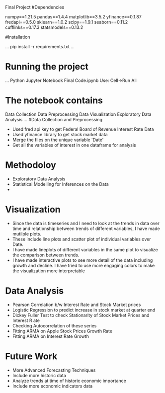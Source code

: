 Final Project
#Dependencies

numpy==1.21.5
pandas==1.4.4
matplotlib==3.5.2
yfinance==0.1.87
fredapi==0.5.0
sklearn==1.0.2
scipy==1.9.1
seaborn==0.11.2
cufflinks==0.17.3 
statsmodels==0.13.2

#Installation

...
pip install -r requirements.txt
...


# Running the project

...
Python Jupyter Notebook
Final Code.ipynb
Use:
Cell->Run All

# The notebook contains
Data Collection
Data Preprocessing
Data Visualization
Exploratory Data Analysis
...
#Data Collection and Preprocessing
- Used fred api key to get Federal Board of Revenue Interest Rate Data
- Used yfinance library to get stock market data 
- Merge the files on the unique variable 'Date'
- Get all the variables of interest in one dataframe for analysis

# Methodoloy
- Exploratory Data Analysis
- Statistical Modelling for Inferences on the Data
-
# Visualization
- Since the data is timeseries and I need to look at the trends in data over time and relationship between trends of different variables, I have made mutilple plots.
- These include line plots and scatter plot of individual variables over Date.
- I have made lineplots of different variables in the same plot to visualize the comparison between trends.
- I have made interactive plots to see more detail of the data including growth and decline. I have tried to use more engaging colors to make the visualization more interpretable

# Data Analysis

- Pearson Correlation b/w Interest Rate and Stock Market prices
- Logistic Regression to predict increase in stock market at quarter end
- Dickey Fuller Test to check Stationarity of Stock Market Prices and Interest R  ate
- Checking Autocorrelation of these series
- Fitting ARMA on Apple Stock Prices Growth Rate
- Fitting ARMA on Interest Rate Growth

# Future Work

- More Advanced Forecasting Techniques
- Include more historic data
- Analyze trends at time of historic economic importance
- Include more economic indicators data 
